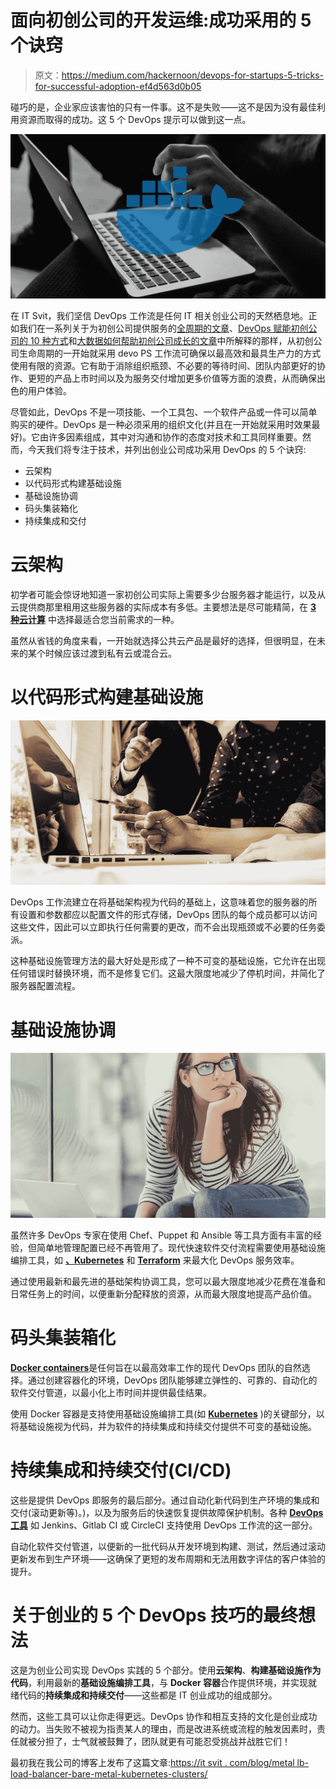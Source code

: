 # 面向初创公司的开发运维:成功采用的 5 个诀窍

> 原文：<https://medium.com/hackernoon/devops-for-startups-5-tricks-for-successful-adoption-ef4d563d0b05>

碰巧的是，企业家应该害怕的只有一件事。这不是失败——这不是因为没有最佳利用资源而取得的成功。这 5 个 DevOps 提示可以做到这一点。

![](img/e1f0703b834681dc0199f55247588bac.png)

在 IT Svit，我们坚信 DevOps 工作流是任何 IT 相关创业公司的天然栖息地。正如我们在一系列关于为初创公司提供服务的[全周期的文章](https://itsvit.com/blog/svit-now-offers-full-cycle-services-startups/)、[DevOps 赋能初创公司的 10 种方式](https://itsvit.com/blog/10-subtle-superpowers-devops/)和[大数据如何帮助初创公司成长的文章](https://itsvit.com/blog/big-data-becoming-data-driven-helps-startups-succeed-scale/)中所解释的那样，从初创公司生命周期的一开始就采用 devo PS 工作流可确保以最高效和最具生产力的方式使用有限的资源。它有助于消除组织瓶颈、不必要的等待时间、团队内部更好的协作、更短的产品上市时间以及为服务交付增加更多价值等方面的浪费，从而确保出色的用户体验。

尽管如此，DevOps 不是一项技能、一个工具包、一个软件产品或一件可以简单购买的硬件。DevOps 是一种必须采用的组织文化(并且在一开始就采用时效果最好)。它由许多因素组成，其中对沟通和协作的态度对技术和工具同样重要。然而，今天我们将专注于技术，并列出创业公司成功采用 DevOps 的 5 个诀窍:

*   云架构
*   以代码形式构建基础设施
*   基础设施协调
*   码头集装箱化
*   持续集成和交付

# 云架构

初学者可能会惊讶地知道一家初创公司实际上需要多少台服务器才能运行，以及从云提供商那里租用这些服务器的实际成本有多低。主要想法是尽可能精简，在 [**3 种云计算**](https://itsvit.com/blog/3-types-cloud-computing-fits-smb-best/) 中选择最适合您当前需求的一种。

虽然从省钱的角度来看，一开始就选择公共云产品是最好的选择，但很明显，在未来的某个时候应该过渡到私有云或混合云。

# 以代码形式构建基础设施

![](img/4972be1781d07fc7dfed2549dbe465fc.png)

DevOps 工作流建立在将基础架构视为代码的基础上，这意味着您的服务器的所有设置和参数都应以配置文件的形式存储，DevOps 团队的每个成员都可以访问这些文件，因此可以立即执行任何需要的更改，而不会出现瓶颈或不必要的任务委派。

这种基础设施管理方法的最大好处是形成了一种不可变的基础设施，它允许在出现任何错误时替换环境，而不是修复它们。这最大限度地减少了停机时间，并简化了服务器配置流程。

# 基础设施协调

![](img/97563a32694be7b05d214bca2db3bab1.png)

虽然许多 DevOps 专家在使用 Chef、Puppet 和 Ansible 等工具方面有丰富的经验，但简单地管理配置已经不再管用了。现代快速软件交付流程需要使用基础设施编排工具，如 [**、Kubernetes**](https://itsvit.com/blog/news/10-devops-trends-need-know-part-2/) 和 [**Terraform**](https://itsvit.com/blog/what-is-terraform-and-why-it-rocks/) 来最大化 DevOps 服务效率。

通过使用最新和最先进的基础架构协调工具，您可以最大限度地减少花费在准备和日常任务上的时间，以便重新分配释放的资源，从而最大限度地提高产品价值。

# 码头集装箱化

[**Docker containers**](https://www.docker.com/)是任何旨在以最高效率工作的现代 DevOps 团队的自然选择。通过创建容器化的环境，DevOps 团队能够建立弹性的、可靠的、自动化的软件交付管道，以最小化上市时间并提供最佳结果。

使用 Docker 容器是支持使用基础设施编排工具(如 [**Kubernetes**](https://itsvit.com/blog/docker-kubernetes-till-death-us-part/) )的关键部分，以将基础设施视为代码，并为软件的持续集成和持续交付提供不可变的基础设施。

# 持续集成和持续交付(CI/CD)

这些是提供 DevOps 即服务的最后部分。通过自动化新代码到生产环境的集成和交付(滚动更新等)。)，以及为服务后的快速恢复提供故障保护机制。各种 [**DevOps 工具**](https://itsvit.com/blog/30-open-source-devops-tools-svit-uses/) 如 Jenkins、Gitlab CI 或 CircleCI 支持使用 DevOps 工作流的这一部分。

自动化软件交付管道，以便新的一批代码从开发环境到构建、测试，然后通过滚动更新发布到生产环境——这确保了更短的发布周期和无法用数字评估的客户体验的提升。

# 关于创业的 5 个 DevOps 技巧的最终想法

这是为创业公司实现 DevOps 实践的 5 个部分。使用**云架构**、**构建基础设施作为代码**，利用最新的**基础设施编排工具**，与 **Docker 容器**合作提供环境，并实现就绪代码的**持续集成和持续交付**——这些都是 IT 创业成功的组成部分。

然而，这些工具可以让你走得更远。DevOps 协作和相互支持的文化是创业成功的动力。当失败不被视为指责某人的理由，而是改进系统或流程的触发因素时，责任就被分担了，士气就被鼓舞了，团队就更有可能忍受挑战并战胜它们！

最初我在我公司的博客上发布了这篇文章:[https://it svit . com/blog/metal lb-load-balancer-bare-metal-kubernetes-clusters/](https://itsvit.com/blog/metallb-load-balancer-bare-metal-kubernetes-clusters/)